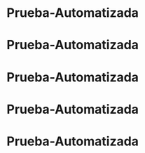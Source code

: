 # Prueba-Automatizada
# Prueba-Automatizada
# Prueba-Automatizada
# Prueba-Automatizada
# Prueba-Automatizada
